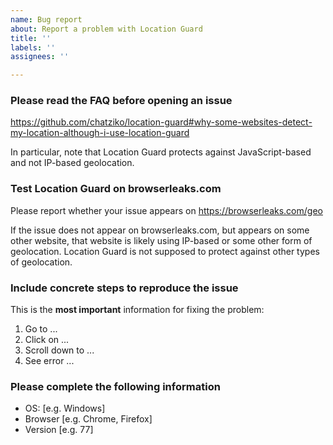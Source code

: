 ```yaml
---
name: Bug report
about: Report a problem with Location Guard
title: ''
labels: ''
assignees: ''

---
```


### Please read the FAQ before opening an issue

https://github.com/chatziko/location-guard#why-some-websites-detect-my-location-although-i-use-location-guard

In particular, note that Location Guard protects against JavaScript-based and not IP-based geolocation.

### Test Location Guard on browserleaks.com

Please report whether your issue appears on
https://browserleaks.com/geo

If the issue does not appear on browserleaks.com, but appears on some other website, that website is likely using IP-based or some other form of geolocation. Location Guard is not supposed to protect against other types of geolocation.


### Include concrete steps to reproduce the issue

This is the __most important__ information for fixing the problem:

1. Go to ...
2. Click on ...
3. Scroll down to ...
4. See error ...


### Please complete the following information

 - OS: [e.g. Windows]
 - Browser [e.g. Chrome, Firefox]
 - Version [e.g. 77]
